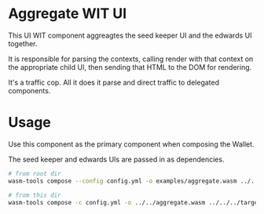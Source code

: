 # Aggregate WIT UI

This UI WIT component aggreagtes the seed keeper UI and the edwards UI together.

It is responsible for parsing the contexts, calling render with that context on the appropriate child UI, then sending that HTML to the DOM for rendering.

It's a traffic cop. All it does it parse and direct traffic to delegated components.

# Usage

Use this component as the primary component when composing the Wallet.

The seed keeper and edwards UIs are passed in as dependencies.

```bash
# from root dir
wasm-tools compose --config config.yml -o examples/aggregate.wasm ../../../target/wasm32-wasi/release/aggregate_wit_ui.wasm

# from this dir
wasm-tools compose -c config.yml -o ../../aggregate.wasm ../../../target/wasm32-wasi/release/aggregate_wit_ui.wasm 
```

